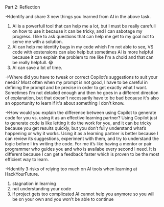 Part 2: Reflection

->Identify and share 3 new things you learned from AI in the above task.
1. AI is a powerfull tool that can help me a lot, but I must be really carefull on how to use it because it can be tricky, and I can sabotage my progress. I like to ask questions that can help me get to my goal not to serve me with a solution.
2. AI can help me identify bugs in my code which I'm not able to see, VS code with exstensions can also help but sometimes AI is more helpful because it can explain the problem to me like I'm a chold and that can be really helpfull. 😂
3. AI can save a lot of time. 

->Where did you have to tweak or correct Copilot’s suggestions to suit your needs?
Most often when my prompt is not good, I have to be careful in defining the prompt and be precise in order to get exactly what I want. Sometimes I'm not detailed enough and then he goes in a different direction of explanation, but that doesn't necessarily have to be bad because it's also an opportunity to learn if it's about something I don't know.

->How would you explain the difference between using Copilot to generate code for you vs. using it as an effective learning partner?
Using Copilot just to generate code is like letting it do the work for you, and it can be tricky because you get results quickly, but you don’t fully understand what’s happening or why it works. Using it as a learning partner is better because I can review its suggestions, experiment with them, and try to understand the logic before I try writing the code. For me it’s like having a mentor or pair programmer who guides you and who is availabe every second I need. It is different because I can get a feedback faster which is proven to be the most efficient way to learn. 

->Identify 3 risks of relying too much on AI tools when learning at HackYourFuture.
1. stagnation in learning
2. not understanding your code
3. if project gets too complicated AI cannot help you anymore so you will be on your own and you won't be able to continue 
